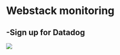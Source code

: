 <p align="center"><h1>Webstack monitoring</h1></p>
<p align="left"><h2>-Sign up for Datadog</h2></p>
<p align="left"><image src="https://www.prnewswire.com/news-releases/datadog-introduces-datadog-apps-to-extend-platform-to-third-party-applications-301408615.html"></p>

